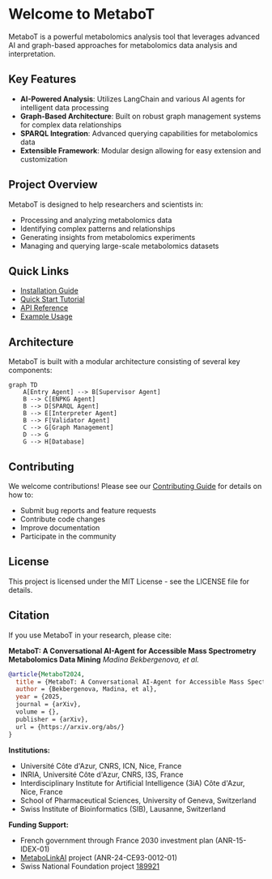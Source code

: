# Welcome to MetaboT

MetaboT is a powerful metabolomics analysis tool that leverages advanced AI and graph-based approaches for metabolomics data analysis and interpretation.

## Key Features

- **AI-Powered Analysis**: Utilizes LangChain and various AI agents for intelligent data processing
- **Graph-Based Architecture**: Built on robust graph management systems for complex data relationships
- **SPARQL Integration**: Advanced querying capabilities for metabolomics data
- **Extensible Framework**: Modular design allowing for easy extension and customization

## Project Overview

MetaboT is designed to help researchers and scientists in:

- Processing and analyzing metabolomics data
- Identifying complex patterns and relationships
- Generating insights from metabolomics experiments
- Managing and querying large-scale metabolomics datasets

## Quick Links

- [Installation Guide](getting-started/installation.md)
- [Quick Start Tutorial](getting-started/quickstart.md)
- [API Reference](api-reference/core.md)
- [Example Usage](examples/basic-usage.md)

## Architecture

MetaboT is built with a modular architecture consisting of several key components:

```mermaid
graph TD
    A[Entry Agent] --> B[Supervisor Agent]
    B --> C[ENPKG Agent]
    B --> D[SPARQL Agent]
    B --> E[Interpreter Agent]
    B --> F[Validator Agent]
    C --> G[Graph Management]
    D --> G
    G --> H[Database]
```

## Contributing

We welcome contributions! Please see our [Contributing Guide](contributing.md) for details on how to:

- Submit bug reports and feature requests
- Contribute code changes
- Improve documentation
- Participate in the community

## License

This project is licensed under the MIT License - see the LICENSE file for details.

## Citation

If you use MetaboT in your research, please cite:

**MetaboT: A Conversational AI-Agent for Accessible Mass Spectrometry Metabolomics Data Mining**
*Madina Bekbergenova, et al.*

```bibtex
@article{MetaboT2024,
  title = {MetaboT: A Conversational AI-Agent for Accessible Mass Spectrometry Metabolomics Data Mining},
  author = {Bekbergenova, Madina, et al},
  year = {2025,
  journal = {arXiv},
  volume = {},
  publisher = {arXiv},
  url = {https://arxiv.org/abs/}
}
```

**Institutions:**
- Université Côte d'Azur, CNRS, ICN, Nice, France
- INRIA, Université Côte d'Azur, CNRS, I3S, France
- Interdisciplinary Institute for Artificial Intelligence (3iA) Côte d'Azur, Nice, France
- School of Pharmaceutical Sciences, University of Geneva, Switzerland
- Swiss Institute of Bioinformatics (SIB), Lausanne, Switzerland

**Funding Support:**
- French government through France 2030 investment plan (ANR-15-IDEX-01)
- [MetaboLinkAI](https://www.metabolinkai.net) project (ANR-24-CE93-0012-01)
- Swiss National Foundation project [189921](https://data.snf.ch/grants/grant/189921)